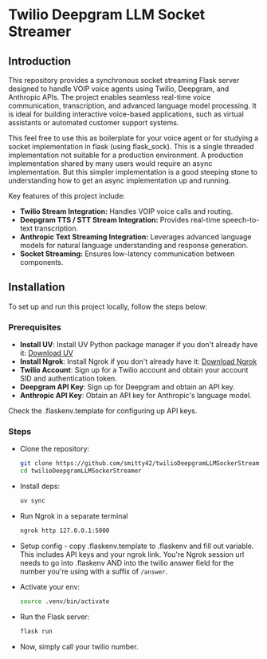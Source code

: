 # Twilio Deepgram LLM Socket Streamer

## Introduction

This repository provides a synchronous socket streaming Flask server designed to handle VOIP voice agents using Twilio, Deepgram, and Anthropic APIs. The project enables seamless real-time voice communication, transcription, and advanced language model processing. It is ideal for building interactive voice-based applications, such as virtual assistants or automated customer support systems.

This feel free to use this as boilerplate for your voice agent or for studying a socket implementation in flask (using flask_sock). This is a single threaded implementation not suitable for a production environment. A production implementation shared by many users would require an async implementation. But this simpler implementation is a good steeping stone to understanding how to get an async implementation up and running.  

Key features of this project include:
- **Twilio Stream Integration:** Handles VOIP voice calls and routing.
- **Deepgram TTS / STT Stream Integration:** Provides real-time speech-to-text transcription.
- **Anthropic Text Streaming Integration:** Leverages advanced language models for natural language understanding and response generation.
- **Socket Streaming:** Ensures low-latency communication between components.

## Installation

To set up and run this project locally, follow the steps below:

### Prerequisites
- **Install UV**: Install UV Python package manager if you don't already have it: [Download UV](https://docs.astral.sh/uv/getting-started/installation/)
- **Install Ngrok**: Install Ngrok if you don't already have it: [Download Ngrok](https://ngrok.com/downloads)
- **Twilio Account**: Sign up for a Twilio account and obtain your account SID and authentication token.
- **Deepgram API Key**: Sign up for Deepgram and obtain an API key.
- **Anthropic API Key**: Obtain an API key for Anthropic's language model.

Check the .flaskenv.template for configuring up API keys.

### Steps
- Clone the repository:
   ```bash
   git clone https://github.com/smitty42/twilioDeepgramLLMSockerStreamer.git
   cd twilioDeepgramLLMSockerStreamer
   ```

- Install deps:
   ```bash
   uv sync
   ```

- Run Ngrok in a separate terminal
    ```bash
    ngrok http 127.0.0.1:5000
    ```
    
- Setup config - copy .flaskenv.template to .flaskenv and fill out variable. This includes API keys and your ngrok link. You're Ngrok session url needs to go into .flaskenv AND into the twilio answer field for the number you're using with a suffix of `/answer`.

- Activate your env:
   ```bash
   source .venv/bin/activate

* Run the Flask server:
   ```bash
   flask run
   ```

- Now, simply call your twilio number. 

